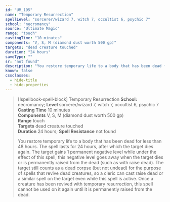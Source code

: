 ```yaml
---
id: "UM_195"
name: "Temporary Resurrection"
spellLevel: "sorcerer/wizard 7, witch 7, occultist 6, psychic 7"
school: "necromancy"
source: "Ultimate Magic"
range: "touch"
castingTime: "10 minutes"
components: "V, S, M (diamond dust worth 500 gp)"
targets: "dead creature touched"
duration: "24 hours"
saveType: ""
sr: "not found"
description: "You restore temporary life to a body that has been dead for less than 48 hours. The spell lasts for 24 hours, after which the target dies again. The target gains 1 permanent negative level while under the effect of this spell; this negative level goes away when the target dies or is permanently raised from the dead (such as with raise dead). The target still counts as a dead corpse (but not undead) for the purpose of spells that revive dead creatures, so a cleric can cast raise dead or a similar spell on the target even while this spell is active. Once a creature has been revived with temporary resurrection, this spell cannot be used on it again until it is permanently raised from the dead."
known: false
cssclasses:
  - hide-title
  - hide-properties
---
```


> [!spellbook-spell-block] Temporary Resurrection
> **School:** necromancy; **Level** sorcerer/wizard 7, witch 7, occultist 6, psychic 7
> **Casting Time** 10 minutes  
> **Components** V, S, M (diamond dust worth 500 gp)  
> **Range** touch  
> **Targets** dead creature touched  
> **Duration** 24 hours; **Spell Resistance** not found
> 
> You restore temporary life to a body that has been dead for less than 48 hours. The spell lasts for 24 hours, after which the target dies again. The target gains 1 permanent negative level while under the effect of this spell; this negative level goes away when the target dies or is permanently raised from the dead (such as with raise dead). The target still counts as a dead corpse (but not undead) for the purpose of spells that revive dead creatures, so a cleric can cast raise dead or a similar spell on the target even while this spell is active. Once a creature has been revived with temporary resurrection, this spell cannot be used on it again until it is permanently raised from the dead.